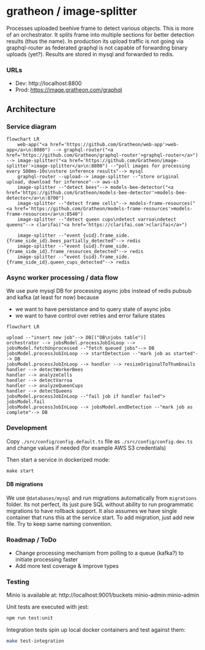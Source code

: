 # gratheon / image-splitter
Processes uploaded beehive frame to detect various objects.
This is more of an orchestrator.
It splits frame into multiple sections for better detection results (thus the name).
In production its upload traffic is not going via graphql-router as federated graphql is not capable of forwarding binary uploads (yet?). Results are stored in mysql and forwarded to redis.

### URLs
- Dev: http://localhost:8800
- Prod: https://image.gratheon.com/graphql


## Architecture

### Service diagram
```mermaid
flowchart LR
    web-app("<a href='https://github.com/Gratheon/web-app'>web-app</a>\n:8080") --> graphql-router("<a href='https://github.com/Gratheon/graphql-router'>graphql-router</a>") --> image-splitter("<a href='https://github.com/Gratheon/image-splitter'>image-splitter</a>\n:8800") --"poll images for processing every 500ms-10s\nstore inference results"--> mysql
    graphql-router --upload--> image-splitter --"store original upload, download for inference"--> aws-s3
	image-splitter --"detect bees"--> models-bee-detector("<a href='https://github.com/Gratheon/models-bee-detector'>models-bee-detector</a>\n:8700")
	image-splitter --"detect frame cells"--> models-frame-resources("<a href='https://github.com/Gratheon/models-frame-resources'>models-frame-resources</a>\n:8540")
	image-splitter --"detect queen cups\ndetect varroa\ndetect queens"--> clarifai("<a href='https://clarifai.com'>clarifai</a>")

	image-splitter --"event {uid}.frame_side.{frame_side_id}.bees_partially_detected"--> redis
    image-splitter --"event {uid}.frame_side.{frame_side_id}.frame_resources_detected"--> redis
    image-splitter --"event {uid}.frame_side.{frame_side_id}.queen_cups_detected"--> redis
```

### Async worker processing / data flow
We use pure mysql DB for processing async jobs instead of redis pubsub and kafka (at least for now) because
- we want to have persistance and to query state of async jobs
- we want to have control over retries and error failure states

```mermaid
flowchart LR

upload --"insert new job"--> DB[("DB\njobs table")]
orchestrator --> jobsModel.processJobInLoop --> jobsModel.fetchUnprocessed --"fetch queued jobs"--> DB
jobsModel.processJobInLoop --> startDetection --"mark job as started"--> DB
jobsModel.processJobInLoop --> handler --> resizeOriginalToThumbnails
handler --> detectWorkerBees
handler --> analyzeCells
handler --> detectVarroa
handler --> analyzeQueenCups
handler --> detectQueens
jobsModel.processJobInLoop --"fail job if handler failed"> jobsModel.fail
jobsModel.processJobInLoop --> jobsModel.endDetection --"mark job as complete"--> DB
```

### Development
Copy `./src/config/config.default.ts` file as `./src/config/config.dev.ts` and change values if needed (for example AWS S3 credentials)

Then start a service in dockerized mode:
```
make start
```

#### DB migrations
We use `@databases/mysql` and run migrations automatically from `migrations` folder.
Its not perfect, its just pure SQL without ability to run programmatic migrations to have rollback support.
It also assumes we have single container that runs this at the service start.
To add migration, just add new file. Try to keep same naming convention.


### Roadmap / ToDo
- Change processing mechanism from polling to a queue (kafka?) to initiate processing faster
- Add more test coverage & improve types

### Testing
Minio is available at:
http://localhost:9001/buckets
minio-admin:minio-admin

Unit tests are executed with jest:
```bash
npm run test:unit
```

Integration tests spin up local docker containers and test against them:
```bash
make test-integration
```
